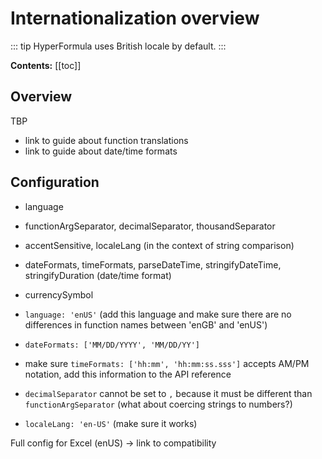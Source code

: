 # Internationalization overview

::: tip
HyperFormula uses British locale by default.
:::

**Contents:**
[[toc]]

## Overview

TBP

- link to guide about function translations
- link to guide about date/time formats

## Configuration

- language
- functionArgSeparator, decimalSeparator, thousandSeparator
- accentSensitive, localeLang (in the context of string comparison)
- dateFormats, timeFormats, parseDateTime, stringifyDateTime, stringifyDuration (date/time format)
- currencySymbol

- `language: 'enUS'` (add this language and make sure there are no differences in function names between 'enGB' and 'enUS')
- `dateFormats: ['MM/DD/YYYY', 'MM/DD/YY']`
- make sure `timeFormats: ['hh:mm', 'hh:mm:ss.sss']` accepts AM/PM notation, add this information to the API reference
- `decimalSeparator` cannot be set to `,` because it must be different than `functionArgSeparator` (what about coercing strings to numbers?)
- `localeLang: 'en-US'` (make sure it works)

Full config for Excel (enUS) -> link to compatibility